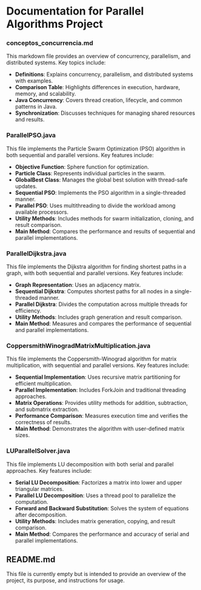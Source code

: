 # Documentation for Parallel Algorithms Project

### conceptos_concurrencia.md
This markdown file provides an overview of concurrency, parallelism, and distributed systems. Key topics include:
- **Definitions**: Explains concurrency, parallelism, and distributed systems with examples.
- **Comparison Table**: Highlights differences in execution, hardware, memory, and scalability.
- **Java Concurrency**: Covers thread creation, lifecycle, and common patterns in Java.
- **Synchronization**: Discusses techniques for managing shared resources and results.

### ParallelPSO.java
This file implements the Particle Swarm Optimization (PSO) algorithm in both sequential and parallel versions. Key features include:
- **Objective Function**: Sphere function for optimization.
- **Particle Class**: Represents individual particles in the swarm.
- **GlobalBest Class**: Manages the global best solution with thread-safe updates.
- **Sequential PSO**: Implements the PSO algorithm in a single-threaded manner.
- **Parallel PSO**: Uses multithreading to divide the workload among available processors.
- **Utility Methods**: Includes methods for swarm initialization, cloning, and result comparison.
- **Main Method**: Compares the performance and results of sequential and parallel implementations.

### ParallelDijkstra.java
This file implements the Dijkstra algorithm for finding shortest paths in a graph, with both sequential and parallel versions. Key features include:
- **Graph Representation**: Uses an adjacency matrix.
- **Sequential Dijkstra**: Computes shortest paths for all nodes in a single-threaded manner.
- **Parallel Dijkstra**: Divides the computation across multiple threads for efficiency.
- **Utility Methods**: Includes graph generation and result comparison.
- **Main Method**: Measures and compares the performance of sequential and parallel implementations.

### CoppersmithWinogradMatrixMultiplication.java
This file implements the Coppersmith-Winograd algorithm for matrix multiplication, with sequential and parallel versions. Key features include:
- **Sequential Implementation**: Uses recursive matrix partitioning for efficient multiplication.
- **Parallel Implementation**: Includes ForkJoin and traditional threading approaches.
- **Matrix Operations**: Provides utility methods for addition, subtraction, and submatrix extraction.
- **Performance Comparison**: Measures execution time and verifies the correctness of results.
- **Main Method**: Demonstrates the algorithm with user-defined matrix sizes.

### LUParallelSolver.java
This file implements LU decomposition with both serial and parallel approaches. Key features include:
- **Serial LU Decomposition**: Factorizes a matrix into lower and upper triangular matrices.
- **Parallel LU Decomposition**: Uses a thread pool to parallelize the computation.
- **Forward and Backward Substitution**: Solves the system of equations after decomposition.
- **Utility Methods**: Includes matrix generation, copying, and result comparison.
- **Main Method**: Compares the performance and accuracy of serial and parallel implementations.


## README.md
This file is currently empty but is intended to provide an overview of the project, its purpose, and instructions for usage.